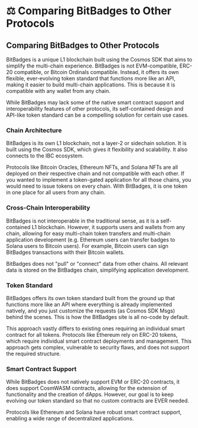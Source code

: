 # ⚖️ Comparing BitBadges to Other Protocols

## Comparing BitBadges to Other Protocols

BitBadges is a unique L1 blockchain built using the Cosmos SDK that aims to simplify the multi-chain experience. BitBadges is not EVM-compatible, ERC-20 compatible, or Bitcoin Ordinals compatible. Instead, it offers its own flexible, ever-evolving token standard that functions more like an API, making it easier to build multi-chain applications. This is because it is compatible with any wallet from any chain.

While BitBadges may lack some of the native smart contract support and interoperability features of other protocols, its self-contained design and API-like token standard can be a compelling solution for certain use cases.

### Chain Architecture

BitBadges is its own L1 blockchain, not a layer-2 or sidechain solution. It is built using the Cosmos SDK, which gives it flexibility and scalability. It also connects to the IBC ecosystem.

Protocols like Bitcoin Oracles, Ethereum NFTs, and Solana NFTs are all deployed on their respective chain and not compatible with each other.  If you wanted to implement a token-gated application for all those chains, you would need to issue tokens on every chain. With BitBadges, it is one token in one place for all users from any chain.

### Cross-Chain Interoperability

BitBadges is not interoperable in the traditional sense, as it is a self-contained L1 blockchain. However, it supports users and wallets from any chain, allowing for easy multi-chain token transfers and multi-chain application development (e.g. Ethereum users can transfer badges to Solana users to Bitcoin users). For example, Bitcoin users can sign BitBadges transactions with their Bitcoin wallets.

BitBadges does not "pull" or "connect" data from other chains. All relevant data is stored on the BitBadges chain, simplifying application development.

### Token Standard

BitBadges offers its own token standard built from the ground up that functions more like an API where everything is already implemented natively, and you just customize the requests (as Cosmos SDK Msgs) behind the scenes. This is how the BitBadges site is all no-code by default.&#x20;

This approach vastly differs to existing ones requiring an individual smart contract for all tokens. Protocols like Ethereum rely on ERC-20 tokens, which require individual smart contract deployments and management. This approach gets complex, vulnerable to security flaws, and does not support the required structure.

### Smart Contract Support

While BitBadges does not natively support EVM or ERC-20 contracts, it does support CosmWASM contracts, allowing for the extension of functionality and the creation of dApps. However, our goal is to keep evolving our token standard so that no custom contracts are EVER needed.

Protocols like Ethereum and Solana have robust smart contract support, enabling a wide range of decentralized applications.

